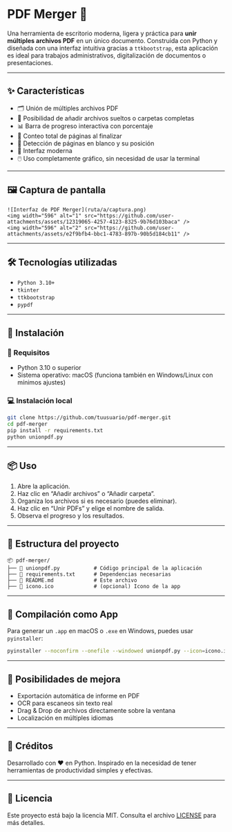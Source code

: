 # PDF Merger 🧩

Una herramienta de escritorio moderna, ligera y práctica para **unir múltiples archivos PDF** en un único documento. Construida con Python y diseñada con una interfaz intuitiva gracias a `ttkbootstrap`, esta aplicación es ideal para trabajos administrativos, digitalización de documentos o presentaciones.

---

## ✨ Características

- 🗂️ Unión de múltiples archivos PDF
- 📁 Posibilidad de añadir archivos sueltos o carpetas completas
- 📊 Barra de progreso interactiva con porcentaje
- 📄 Conteo total de páginas al finalizar
- 📃 Detección de páginas en blanco y su posición
- 🎨 Interfaz moderna 
- 🖱️ Uso completamente gráfico, sin necesidad de usar la terminal

---

## 🖼️ Captura de pantalla


```
![Interfaz de PDF Merger](ruta/a/captura.png)
<img width="596" alt="1" src="https://github.com/user-attachments/assets/12319065-4257-4123-8325-9b76d103baca" />
<img width="596" alt="2" src="https://github.com/user-attachments/assets/e2f9bfb4-bbc1-4783-897b-90b5d184cb11" />

```

---

## 🛠️ Tecnologías utilizadas

- `Python 3.10+`
- `tkinter`
- `ttkbootstrap`
- `pypdf`

---

## 🧰 Instalación

### 🔧 Requisitos

- Python 3.10 o superior
- Sistema operativo: macOS (funciona también en Windows/Linux con mínimos ajustes)

### 💻 Instalación local

```bash
git clone https://github.com/tuusuario/pdf-merger.git
cd pdf-merger
pip install -r requirements.txt
python unionpdf.py
```

---

## 📦 Uso

1. Abre la aplicación.
2. Haz clic en “Añadir archivos” o “Añadir carpeta”.
3. Organiza los archivos si es necesario (puedes eliminar).
4. Haz clic en “Unir PDFs” y elige el nombre de salida.
5. Observa el progreso y los resultados.

---

## 📁 Estructura del proyecto

```
📦 pdf-merger/
├── 📄 unionpdf.py           # Código principal de la aplicación
├── 📄 requirements.txt      # Dependencias necesarias
├── 📄 README.md             # Este archivo
├── 📄 icono.ico             # (opcional) Icono de la app
```

---

## 🚀 Compilación como App

Para generar un `.app` en macOS o `.exe` en Windows, puedes usar `pyinstaller`:

```bash
pyinstaller --noconfirm --onefile --windowed unionpdf.py --icon=icono.ico
```

---

## 📌 Posibilidades de mejora

- Exportación automática de informe en PDF
- OCR para escaneos sin texto real
- Drag & Drop de archivos directamente sobre la ventana
- Localización en múltiples idiomas

---

## 🤝 Créditos

Desarrollado con ❤️ en Python. Inspirado en la necesidad de tener herramientas de productividad simples y efectivas.

---

## 📃 Licencia

Este proyecto está bajo la licencia MIT. Consulta el archivo [LICENSE](LICENSE) para más detalles.
